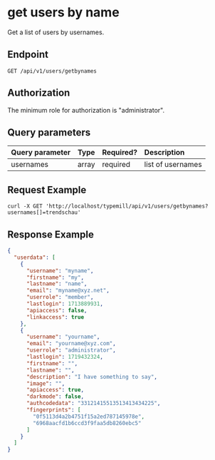 # get users by name

Get a list of users by usernames.

## Endpoint

```http
GET /api/v1/users/getbynames
```

## Authorization

The minimum role for authorization is "administrator".

## Query parameters

| Query parameter | Type | Required? | Description | 
|:---|:---|:---|:---|
| usernames | array | required | list of usernames |

## Request Example

```curl
curl -X GET 'http://localhost/typemill/api/v1/users/getbynames?usernames[]=trendschau'
```

## Response Example

```json
{
  "userdata": [
    {
      "username": "myname",
      "firstname": "my",
      "lastname": "name",
      "email": "myname@xyz.net",
      "userrole": "member",
      "lastlogin": 1713889931,
      "apiaccess": false,
      "linkaccess": true
    },
    {
      "username": "yourname",
      "email": "yourname@xyz.com",
      "userrole": "administrator",
      "lastlogin": 1719432324,
      "firstname": "",
      "lastname": "",
      "description": "I have something to say",
      "image": "",
      "apiaccess": true,
      "darkmode": false,
      "authcodedata": "33121415513513413434225",
      "fingerprints": [
        "0f5113d4a2b4751f15a2ed787145978e",
        "6968aacfd1b6ccd3f9faa5db8260ebc5"
      ]
    }
  ]
}
```

